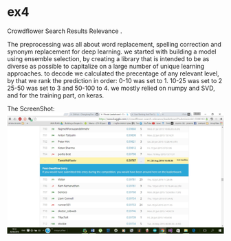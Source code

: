 # ex4

Crowdflower Search Results Relevance .

The preprocessing was all about word replacement, spelling correction and synonym replacement for deep learning.
we started with building a model using ensemble selection, by creating a library that is intended to be as diverse as possible to
capitalize on a large number of unique learning approaches.
to decode we calculated the precentage of any relevant level, by that we rank the prediction in order:
0-10 was set to 1.
10-25 was set to 2
25-50 was set to 3
and 50-100 to 4.
we mostly relied on numpy and SVD, and for the training part, on keras.

The ScreenShot:
![alt tag](SSPosition.jpg)
